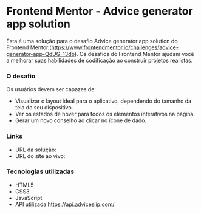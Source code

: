 # Frontend Mentor - Advice generator app solution

Esta é uma solução para o desafio Advice generator app solution do Frontend Mentor.(https://www.frontendmentor.io/challenges/advice-generator-app-QdUG-13db). Os desafios do Frontend Mentor ajudam você a melhorar suas habilidades de codificação ao construir projetos realistas.

### O desafio

Os usuários devem ser capazes de:

- Visualizar o layout ideal para o aplicativo, dependendo do tamanho da tela do seu dispositivo.
- Ver os estados de hover para todos os elementos interativos na página.
- Gerar um novo conselho ao clicar no ícone de dado.

### Links

- URL da solução:
- URL do site ao vivo:

### Tecnologias utilizadas

- HTML5
- CSS3
- JavaScript
- API utilizada https://api.adviceslip.com/
